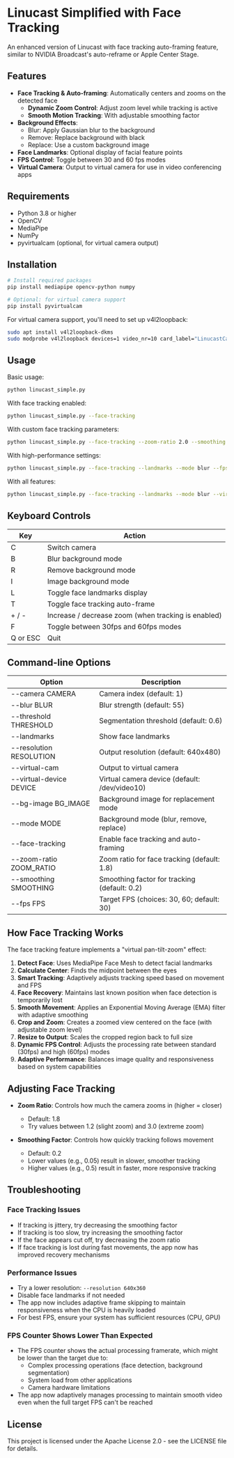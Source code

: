 # Linucast Simplified with Face Tracking

An enhanced version of Linucast with face tracking auto-framing feature, similar to NVIDIA Broadcast's auto-reframe or Apple Center Stage.

## Features

- **Face Tracking & Auto-framing**: Automatically centers and zooms on the detected face
  - **Dynamic Zoom Control**: Adjust zoom level while tracking is active
  - **Smooth Motion Tracking**: With adjustable smoothing factor
- **Background Effects**:
  - Blur: Apply Gaussian blur to the background
  - Remove: Replace background with black
  - Replace: Use a custom background image
- **Face Landmarks**: Optional display of facial feature points
- **FPS Control**: Toggle between 30 and 60 fps modes
- **Virtual Camera**: Output to virtual camera for use in video conferencing apps

## Requirements

- Python 3.8 or higher
- OpenCV
- MediaPipe
- NumPy
- pyvirtualcam (optional, for virtual camera output)

## Installation

```bash
# Install required packages
pip install mediapipe opencv-python numpy

# Optional: for virtual camera support
pip install pyvirtualcam
```

For virtual camera support, you'll need to set up v4l2loopback:

```bash
sudo apt install v4l2loopback-dkms
sudo modprobe v4l2loopback devices=1 video_nr=10 card_label="LinucastCam" exclusive_caps=1
```

## Usage

Basic usage:

```bash
python linucast_simple.py
```

With face tracking enabled:

```bash
python linucast_simple.py --face-tracking
```

With custom face tracking parameters:

```bash
python linucast_simple.py --face-tracking --zoom-ratio 2.0 --smoothing 0.3
```

With high-performance settings:

```bash
python linucast_simple.py --face-tracking --landmarks --mode blur --fps 60
```

With all features:

```bash
python linucast_simple.py --face-tracking --landmarks --mode blur --virtual-cam --fps 60 --zoom-ratio 1.5
```

## Keyboard Controls

| Key | Action |
|-----|--------|
| C | Switch camera |
| B | Blur background mode |
| R | Remove background mode |
| I | Image background mode |
| L | Toggle face landmarks display |
| T | Toggle face tracking auto-frame |
| + / - | Increase / decrease zoom (when tracking is enabled) |
| F | Toggle between 30fps and 60fps modes |
| Q or ESC | Quit |

## Command-line Options

| Option | Description |
|--------|-------------|
| --camera CAMERA | Camera index (default: 1) |
| --blur BLUR | Blur strength (default: 55) |
| --threshold THRESHOLD | Segmentation threshold (default: 0.6) |
| --landmarks | Show face landmarks |
| --resolution RESOLUTION | Output resolution (default: 640x480) |
| --virtual-cam | Output to virtual camera |
| --virtual-device DEVICE | Virtual camera device (default: /dev/video10) |
| --bg-image BG_IMAGE | Background image for replacement mode |
| --mode MODE | Background mode (blur, remove, replace) |
| --face-tracking | Enable face tracking and auto-framing |
| --zoom-ratio ZOOM_RATIO | Zoom ratio for face tracking (default: 1.8) |
| --smoothing SMOOTHING | Smoothing factor for tracking (default: 0.2) |
| --fps FPS | Target FPS (choices: 30, 60; default: 30) |

## How Face Tracking Works

The face tracking feature implements a "virtual pan-tilt-zoom" effect:

1. **Detect Face**: Uses MediaPipe Face Mesh to detect facial landmarks
2. **Calculate Center**: Finds the midpoint between the eyes
3. **Smart Tracking**: Adaptively adjusts tracking speed based on movement and FPS
4. **Face Recovery**: Maintains last known position when face detection is temporarily lost
5. **Smooth Movement**: Applies an Exponential Moving Average (EMA) filter with adaptive smoothing
6. **Crop and Zoom**: Creates a zoomed view centered on the face (with adjustable zoom level)
7. **Resize to Output**: Scales the cropped region back to full size
8. **Dynamic FPS Control**: Adjusts the processing rate between standard (30fps) and high (60fps) modes
9. **Adaptive Performance**: Balances image quality and responsiveness based on system capabilities

## Adjusting Face Tracking

- **Zoom Ratio**: Controls how much the camera zooms in (higher = closer)
  - Default: 1.8
  - Try values between 1.2 (slight zoom) and 3.0 (extreme zoom)

- **Smoothing Factor**: Controls how quickly tracking follows movement
  - Default: 0.2
  - Lower values (e.g., 0.05) result in slower, smoother tracking
  - Higher values (e.g., 0.5) result in faster, more responsive tracking

## Troubleshooting

### Face Tracking Issues

- If tracking is jittery, try decreasing the smoothing factor
- If tracking is too slow, try increasing the smoothing factor
- If the face appears cut off, try decreasing the zoom ratio
- If face tracking is lost during fast movements, the app now has improved recovery mechanisms

### Performance Issues

- Try a lower resolution: `--resolution 640x360`
- Disable face landmarks if not needed
- The app now includes adaptive frame skipping to maintain responsiveness when the CPU is heavily loaded
- For best FPS, ensure your system has sufficient resources (CPU, GPU)

### FPS Counter Shows Lower Than Expected

- The FPS counter shows the actual processing framerate, which might be lower than the target due to:
  - Complex processing operations (face detection, background segmentation)
  - System load from other applications
  - Camera hardware limitations
- The app now adaptively manages processing to maintain smooth video even when the full target FPS can't be reached

## License

This project is licensed under the Apache License 2.0 - see the LICENSE file for details.
